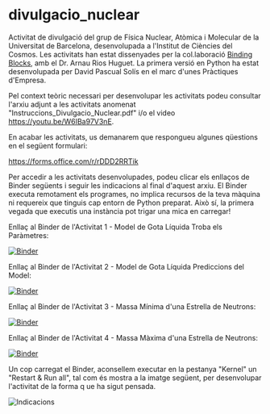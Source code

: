 # divulgacio_nuclear
Activitat de divulgació del grup de Física Nuclear, Atòmica i Molecular de la Universitat de Barcelona, desenvolupada a l'Institut de Ciències del Cosmos. Les activitats han estat dissenyades per la col.laboració [Binding Blocks](https://sites.google.com/york.ac.uk/bindingblocks/home), amb el Dr. Arnau Rios Huguet. La primera versió en Python ha estat desenvolupada per David Pascual Solís en el marc d'unes Pràctiques d'Empresa.

Pel context teòric necessari per desenvolupar les activitats podeu consultar l'arxiu adjunt a les activitats anomenat "Instruccions_Divulgacio_Nuclear.pdf" i/o el video https://youtu.be/W6IBa97V3nE.

En acabar les activitats, us demanarem que respongueu algunes qüestions en el següent formulari:

https://forms.office.com/r/rDDD2RRTik

Per accedir a les activitats desenvolupades, podeu clicar els enllaços de Binder següents i seguir les indicacions al final d'aquest arxiu. El Binder executa remotament els programes, no implica recursos de la teva màquina ni requereix que tinguis cap entorn de Python preparat. Això sí, la primera vegada que executis una instància pot trigar una mica en carregar!

Enllaç al Binder de l'Activitat 1 - Model de Gota Líquida Troba els Paràmetres:

[![Binder](https://mybinder.org/badge_logo.svg)](https://mybinder.org/v2/gh/arnaurios/Divulgacio_Outreach/HEAD?filepath=/Catala/MGL1_Trobar_Parametres.ipynb)

Enllaç al Binder de l'Activitat 2 - Model de Gota Líquida Prediccions del Model:

[![Binder](https://mybinder.org/badge_logo.svg)](https://mybinder.org/v2/gh/arnaurios/Divulgacio_Outreach/HEAD?filepath=/Catala/MGL2_Prediccio.ipynb)

Enllaç al Binder de l'Activitat 3 - Massa Mínima d'una Estrella de Neutrons:

[![Binder](https://mybinder.org/badge_logo.svg)](https://mybinder.org/v2/gh/arnaurios/Divulgacio_Outreach/HEAD?filepath=/Catala/Neutron_Star_Minimum_Mass.ipynb)

Enllaç al Binder de l'Activitat 4 - Massa Màxima d'una Estrella de Neutrons:

[![Binder](https://mybinder.org/badge_logo.svg)](https://mybinder.org/v2/gh/arnaurios/Divulgacio_Outreach/HEAD?filepath=/Catala/Neutron_Star_Maximum_Mass.ipynb)

Un cop carregat el Binder, aconsellem executar en la pestanya "Kernel" un "Restart & Run all", tal com és mostra a la imatge següent, per desenvolupar l'activitat de la forma q
ue ha sigut pensada.

![Indicacions](https://user-images.githubusercontent.com/86967725/126076120-5efa1bd7-9872-4394-92b3-aae5333687bf.png)
